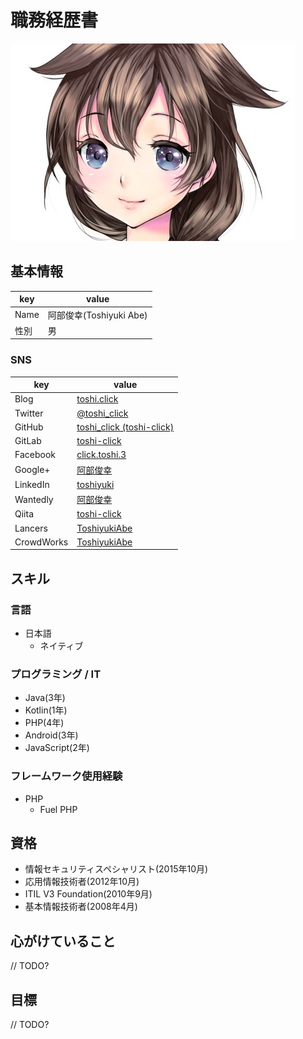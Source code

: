 # 職務経歴書

![](sighure_icon.jpg)

## 基本情報
|key|value|
|---|-----|
|Name|阿部俊幸(Toshiyuki Abe)|
|性別|男|

### SNS
|key|value|
|---|-----|
|Blog|[toshi.click](https://toshi.click/)|
|Twitter|[@toshi_click](https://twitter.com/toshi_click)|
|GitHub|[toshi_click \(toshi-click\)](https://github.com/toshi-click)|
|GitLab|[toshi-click](https://gitlab.com/toshi-click)|
|Facebook|[click.toshi.3](https://www.facebook.com/click.toshi.3)|
|Google+|[阿部俊幸](https://plus.google.com/115987806831277972844)|
|LinkedIn|[toshiyuki](https://www.linkedin.com/in/toshiyuki-abe-78bb37142/)|
|Wantedly|[阿部俊幸](https://www.wantedly.com/users/18247131)|
|Qiita|[toshi-click](https://qiita.com/toshi-click)|
|Lancers|[ToshiyukiAbe](https://www.lancers.jp/profile/toshi1986)|
|CrowdWorks|[ToshiyukiAbe](https://crowdworks.jp/public/employees/756845/resumes#resumes)|

## スキル

### 言語
- 日本語
  - ネイティブ

### プログラミング / IT
- Java(3年)
- Kotlin(1年)
- PHP(4年)
- Android(3年)
- JavaScript(2年)

### フレームワーク使用経験
- PHP
  - Fuel PHP


## 資格
 - 情報セキュリティスペシャリスト(2015年10月) 
 - 応用情報技術者(2012年10月)
 - ITIL V3 Foundation(2010年9月)
 - 基本情報技術者(2008年4月)

## 心がけていること

// TODO?

## 目標

// TODO?

